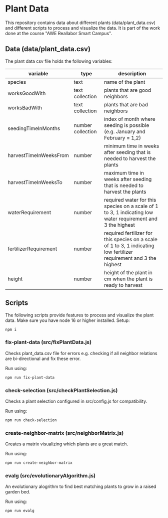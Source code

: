 # Plant Data

This repository contains data about different plants (data/plant_data.csv) and different scripts to process and visualize the data. It is part of the work done at the course "AWE Reallabor Smart Campus".

## Data (data/plant_data.csv)
The plant data csv file holds the following variables:

| variable | type |  description |
| -------- | --- | ---------- |
| species | text | name of the plant|
| worksGoodWith | text collection  | plants that are good neighbors |
| worksBadWith | text collection  | plants that are bad neighbors |
| seedingTimeInMonths | number collection | index of month where seeding is possible (e.g. January and February = 1,2) |
| harvestTimeInWeeksFrom | number | minimum time in weeks after seeding that is needed to harvest the plants 
| harvestTimeInWeeksTo | number | maximum time in weeks after seeding that is needed to harvest the plants
| waterRequirement | number | required water for this species on a scale of 1 to 3, 1 indicating low water requirement and 3 the highest
| fertilizerRequirement | number | required fertilizer for this species on a scale of 1 to 3, 1 indicating low fertilizer requirement and 3 the highest
| height | number | height of the plant in cm when the plant is ready to harvest

## Scripts

The following scripts provide features to process and visualize the plant data.
Make sure you have node 16 or higher installed. Setup:

```bash
npm i
```


### fix-plant-data (src/fixPlantData.js)

Checks plant_data.csv file for errors e.g. checking if all neighbor relations are bi-directional and fix these error. 

Run using:

```bash
npm run fix-plant-data
```

### check-selection (src/checkPlantSelection.js)

Checks a plant selection configured in src/config.js for compatibility.

Run using:

```bash
npm run check-selection
```

### create-neighbor-matrix (src/neighborMatrix.js)

Creates a matrix visualizing which plants are a great match.

Run using:

```bash
npm run create-neighbor-matrix
```



### evalg (src/evolutionaryAlgorithm.js)

An evolutionary alogrithm to find best matching plants to grow in a raised garden bed.

Run using:

```bash
npm run evalg
```

